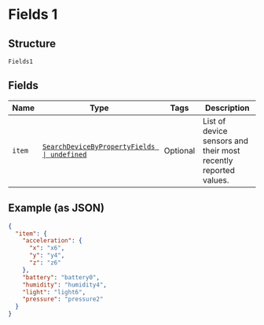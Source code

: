 
# Fields 1

## Structure

`Fields1`

## Fields

| Name | Type | Tags | Description |
|  --- | --- | --- | --- |
| `item` | [`SearchDeviceByPropertyFields \| undefined`](../../doc/models/search-device-by-property-fields.md) | Optional | List of device sensors and their most recently reported values. |

## Example (as JSON)

```json
{
  "item": {
    "acceleration": {
      "x": "x6",
      "y": "y4",
      "z": "z6"
    },
    "battery": "battery0",
    "humidity": "humidity4",
    "light": "light6",
    "pressure": "pressure2"
  }
}
```

